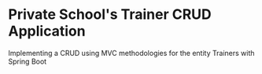 # Private School's Trainer CRUD Application
Implementing a CRUD using MVC methodologies for the entity Trainers with Spring Boot
